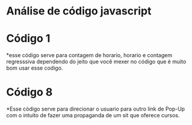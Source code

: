 # Análise de código javascript

# Código 1
*esse código serve para contagem de horario, horario e contagem regresssiva dependendo do jeito que você mexer no código que é muito bom usar esse codigo.

# Código 8
*Esse código serve para direcionar o usuario para outro link de Pop-Up com o intuito de fazer uma propaganda de um sit que oferece cursos.